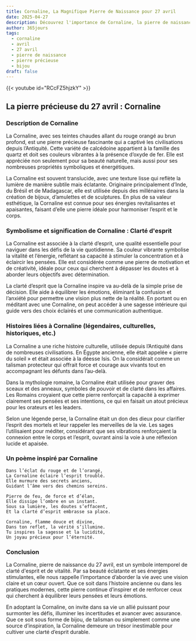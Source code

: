 ```yaml
---
title: Cornaline, La Magnifique Pierre de Naissance pour 27 avril
date: 2025-04-27
description: Découvrez l'importance de Cornaline, la pierre de naissance du 27 avril qui symbolise Clarté d'esprit. Laissez sa beauté et sa signification illuminer votre journée.
author: 365jours
tags:
  - cornaline
  - avril
  - 27 avril
  - pierre de naissance
  - pierre précieuse
  - bijou
draft: false
---
```


{{< youtube id="RCcFZ5hjzkY" >}}

## La pierre précieuse du 27 avril : Cornaline

### Description de Cornaline

La Cornaline, avec ses teintes chaudes allant du rouge orangé au brun profond, est une pierre précieuse fascinante qui a captivé les civilisations depuis l’Antiquité. Cette variété de calcédoine appartient à la famille des quartz et doit ses couleurs vibrantes à la présence d’oxyde de fer. Elle est appréciée non seulement pour sa beauté naturelle, mais aussi pour ses nombreuses propriétés symboliques et énergétiques.

La Cornaline est souvent translucide, avec une texture lisse qui reflète la lumière de manière subtile mais éclatante. Originaire principalement d’Inde, du Brésil et de Madagascar, elle est utilisée depuis des millénaires dans la création de bijoux, d’amulettes et de sculptures. En plus de sa valeur esthétique, la Cornaline est connue pour ses énergies revitalisantes et apaisantes, faisant d’elle une pierre idéale pour harmoniser l’esprit et le corps.

### Symbolisme et signification de Cornaline : Clarté d'esprit

La Cornaline est associée à la clarté d’esprit, une qualité essentielle pour naviguer dans les défis de la vie quotidienne. Sa couleur vibrante symbolise la vitalité et l’énergie, reflétant sa capacité à stimuler la concentration et à éclaircir les pensées. Elle est considérée comme une pierre de motivation et de créativité, idéale pour ceux qui cherchent à dépasser les doutes et à aborder leurs objectifs avec détermination.

La clarté d’esprit que la Cornaline inspire va au-delà de la simple prise de décision. Elle aide à équilibrer les émotions, éliminant la confusion et l’anxiété pour permettre une vision plus nette de la réalité. En portant ou en méditant avec une Cornaline, on peut accéder à une sagesse intérieure qui guide vers des choix éclairés et une communication authentique.

### Histoires liées à Cornaline (légendaires, culturelles, historiques, etc.)

La Cornaline a une riche histoire culturelle, utilisée depuis l’Antiquité dans de nombreuses civilisations. En Égypte ancienne, elle était appelée « pierre du soleil » et était associée à la déesse Isis. On la considérait comme un talisman protecteur qui offrait force et courage aux vivants tout en accompagnant les défunts dans l’au-delà.

Dans la mythologie romaine, la Cornaline était utilisée pour graver des sceaux et des anneaux, symboles de pouvoir et de clarté dans les affaires. Les Romains croyaient que cette pierre renforçait la capacité à exprimer clairement ses pensées et ses intentions, ce qui en faisait un atout précieux pour les orateurs et les leaders.

Selon une légende perse, la Cornaline était un don des dieux pour clarifier l’esprit des mortels et leur rappeler les merveilles de la vie. Les sages l’utilisaient pour méditer, considérant que ses vibrations renforçaient la connexion entre le corps et l’esprit, ouvrant ainsi la voie à une réflexion lucide et apaisée.

### Un poème inspiré par Cornaline

```
Dans l’éclat du rouge et de l’orangé,  
La Cornaline éclaire l’esprit troublé.  
Elle murmure des secrets anciens,  
Guidant l’âme vers des chemins sereins.  

Pierre de feu, de force et d’élan,  
Elle dissipe l’ombre en un instant.  
Sous sa lumière, les doutes s’effacent,  
Et la clarté d’esprit embrasse sa place.  

Cornaline, flamme douce et divine,  
Dans ton reflet, la vérité s’illumine.  
Tu inspires la sagesse et la lucidité,  
Un joyau précieux pour l’éternité.  
```

### Conclusion

La Cornaline, pierre de naissance du 27 avril, est un symbole intemporel de clarté d'esprit et de vitalité. Par sa beauté éclatante et ses énergies stimulantes, elle nous rappelle l’importance d’aborder la vie avec une vision claire et un cœur ouvert. Que ce soit dans l’histoire ancienne ou dans les pratiques modernes, cette pierre continue d’inspirer et de renforcer ceux qui cherchent à équilibrer leurs pensées et leurs émotions.

En adoptant la Cornaline, on invite dans sa vie un allié puissant pour surmonter les défis, illuminer les incertitudes et avancer avec assurance. Que ce soit sous forme de bijou, de talisman ou simplement comme une source d’inspiration, la Cornaline demeure un trésor inestimable pour cultiver une clarté d’esprit durable.